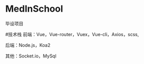 # MedInSchool
毕设项目

#技术栈
前端：Vue，Vue-router，Vuex，Vue-cli，Axios，scss,

后端：Node.js，Koa2

其他：Socket.io，MySql
